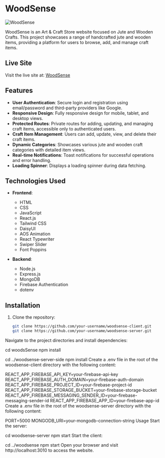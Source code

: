 
# WoodSense

![WoodSense](https://i.ibb.co/5kDJgvh/website-ss.jpg)

WoodSense is an Art & Craft Store website focused on Jute and Wooden Crafts. This project showcases a range of handcrafted jute and wooden items, providing a platform for users to browse, add, and manage craft items.

## Live Site

Visit the live site at: [WoodSense](https://woodsense-df773.web.app/)

## Features

- **User Authentication**: Secure login and registration using email/password and third-party providers like Google.
- **Responsive Design**: Fully responsive design for mobile, tablet, and desktop views.
- **Protected Routes**: Private routes for adding, updating, and managing craft items, accessible only to authenticated users.
- **Craft Item Management**: Users can add, update, view, and delete their craft items.
- **Dynamic Categories**: Showcases various jute and wooden craft categories with detailed item views.
- **Real-time Notifications**: Toast notifications for successful operations and error handling.
- **Loading Spinner**: Displays a loading spinner during data fetching.

## Technologies Used

- **Frontend**:
  - HTML
  - CSS
  - JavaScript
  - React.js
  - Tailwind CSS
  - DaisyUI
  - AOS Animation
  - React Typewriter
  - Swiper Slider
  - Font Poppins

- **Backend**:
  - Node.js
  - Express.js
  - MongoDB
  - Firebase Authentication
  - dotenv

## Installation

1. Clone the repository:
   ```bash
   git clone https://github.com/your-username/woodsense-client.git
   git clone https://github.com/your-username/woodsense-server.git
Navigate to the project directories and install dependencies:

cd woodsSense
npm install

cd ../woodsense-server-side
npm install
Create a .env file in the root of the woodsense-client directory with the following content:

REACT_APP_FIREBASE_API_KEY=your-firebase-api-key
REACT_APP_FIREBASE_AUTH_DOMAIN=your-firebase-auth-domain
REACT_APP_FIREBASE_PROJECT_ID=your-firebase-project-id
REACT_APP_FIREBASE_STORAGE_BUCKET=your-firebase-storage-bucket
REACT_APP_FIREBASE_MESSAGING_SENDER_ID=your-firebase-messaging-sender-id
REACT_APP_FIREBASE_APP_ID=your-firebase-app-id
Create a .env file in the root of the woodsense-server directory with the following content:


PORT=5000
MONGODB_URI=your-mongodb-connection-string
Usage
Start the server:

cd woodsense-server
npm start
Start the client:


cd ../woodsense
npm start
Open your browser and visit http://localhost:3010 to access the website.
